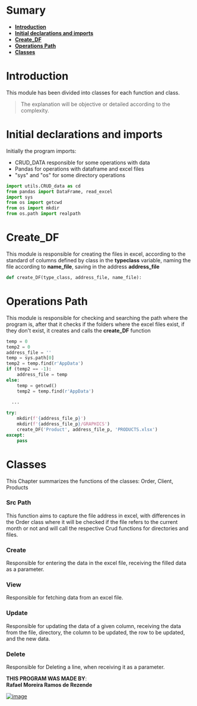 # Sumary
- **[Introduction](#introduction)**
- **[Initial declarations and imports](#initial-declarations-and-imports)**
- **[Create_DF](#create_df)**
- **[Operations Path](#operations-path)**
- **[Classes](#classes)**



# Introduction
This module has been divided into classes for each function and class.
> The explanation will be objective or detailed according to the complexity.

# Initial declarations and imports
Initially the program imports:
- CRUD_DATA responsible for some operations with data
- Pandas for operations with dataframe and excel files
- "sys" and "os" for some directory operations

```python
import utils.CRUD_data as cd
from pandas import DataFrame, read_excel
import sys
from os import getcwd
from os import mkdir
from os.path import realpath 
```


# Create_DF
This module is responsible for creating the files in excel, according to the standard of columns defined by class in the **typeclass** variable, naming the file according to **name_file**, saving in the address **address_file**
```python
def create_DF(type_class, address_file, name_file):
```

# Operations Path
This module is responsible for checking and searching the path where the program is, after that it checks if the folders where the excel files exist, if they don't exist, it creates and calls the **create_DF** function

```python
temp = 0
temp2 = 0
address_file = ''
temp = sys.path[0]
temp2 = temp.find(r'AppData')
if (temp2 == -1):
    address_file = temp
else:
    temp = getcwd() 
    temp2 = temp.find(r'AppData')

  ...
  
try:
    mkdir(f'{address_file_p}')
    mkdir(f'{address_file_p}/GRAPHICS')
    create_DF('Product', address_file_p, 'PRODUCTS.xlsx')
except:
    pass
```


# Classes
This Chapter summarizes the functions of the classes: Order, Client, Products

### Src Path
This function aims to capture the file address in excel, with differences in the Order class where it will be checked if the file refers to the current month or not and will call the respective Crud functions for directories and files.

### Create
Responsible for entering the data in the excel file, receiving the filled data as a parameter.

### View
Responsible for fetching data from an excel file.

### Update
Responsible for updating the data of a given column, receiving the data from the file, directory, the column to be updated, the row to be updated, and the new data.

### Delete
Responsible for Deleting a line, when receiving it as a parameter.






**THIS PROGRAM WAS MADE BY**:<br>
**Rafael Moreira Ramos de Rezende** 

 [![image](https://user-images.githubusercontent.com/100146657/159492505-d6134d9b-7d19-43ee-9e30-72be719d69f4.png)](https://www.linkedin.com/in/rafael-moreira-ramos-de-rezende-16420b21b/)
